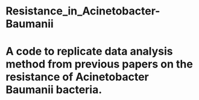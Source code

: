 # Resistance_in_Acinetobacter-Baumanii

# A code to replicate data analysis method from previous papers on the resistance of Acinetobacter Baumanii bacteria. 
